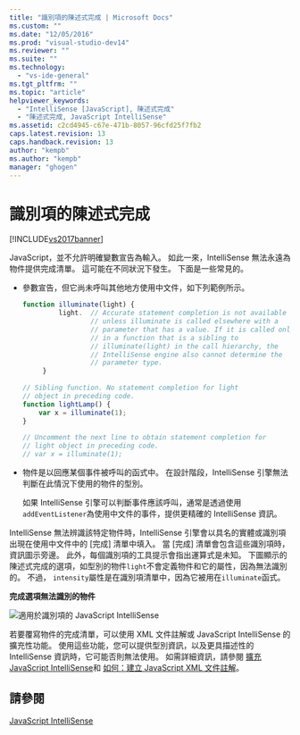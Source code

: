 ```yaml
---
title: "識別項的陳述式完成 | Microsoft Docs"
ms.custom: ""
ms.date: "12/05/2016"
ms.prod: "visual-studio-dev14"
ms.reviewer: ""
ms.suite: ""
ms.technology: 
  - "vs-ide-general"
ms.tgt_pltfrm: ""
ms.topic: "article"
helpviewer_keywords: 
  - "IntelliSense [JavaScript], 陳述式完成"
  - "陳述式完成, JavaScript IntelliSense"
ms.assetid: c2cd4945-c67e-471b-8057-96cfd25f7fb2
caps.latest.revision: 13
caps.handback.revision: 13
author: "kempb"
ms.author: "kempb"
manager: "ghogen"
---
```

# 識別項的陳述式完成
[!INCLUDE[vs2017banner](../code-quality/includes/vs2017banner.md)]

JavaScript，並不允許明確變數宣告為輸入。  如此一來，IntelliSense 無法永遠為物件提供完成清單。  這可能在不同狀況下發生。  下面是一些常見的。  
  
-   參數宣告，但它尚未呼叫其他地方使用中文件，如下列範例所示。  
  
    ```javascript  
    function illuminate(light) {  
             light.  // Accurate statement completion is not available   
                     // unless illuminate is called elsewhere with a   
                     // parameter that has a value. If it is called only  
                     // in a function that is a sibling to   
                     // illuminate(light) in the call hierarchy, the   
                     // IntelliSense engine also cannot determine the   
                     // parameter type.  
         }  
  
    // Sibling function. No statement completion for light   
    // object in preceding code.  
    function lightLamp() {  
        var x = illuminate(1);  
    }  
  
    // Uncomment the next line to obtain statement completion for  
    // light object in preceding code.  
    // var x = illuminate(1);  
    ```  
  
-   物件是以回應某個事件被呼叫的函式中。  在設計階段，IntelliSense 引擎無法判斷在此情況下使用的物件的型別。  
  
     如果 IntelliSense 引擎可以判斷事件應該呼叫，通常是透過使用`addEventListener`為使用中文件的事件，提供更精確的 IntelliSense 資訊。  
  
 IntelliSense 無法辨識該特定物件時，IntelliSense 引擎會以具名的實體或識別項出現在使用中文件中的 \[完成\] 清單中填入。  當 \[完成\] 清單會包含這些識別項時，資訊圖示旁邊。  此外，每個識別項的工具提示會指出運算式是未知。  下圖顯示的陳述式完成的選項，如型別的物件`light`不會定義物件和它的屬性，因為無法識別的。  不過， `intensity`屬性是在識別項清單中，因為它被用在`illuminate`函式。  
  
 **完成選項無法識別的物件**  
  
 ![適用於識別項的 JavaScript IntelliSense](~/ide/media/js_intellisense_identifiers.png "js\_intellisense\_identifiers")  
  
 若要覆寫物件的完成清單，可以使用 XML 文件註解或 JavaScript IntelliSense 的擴充性功能。  使用這些功能，您可以提供型別資訊，以及更具描述性的 IntelliSense 資訊時，它可能否則無法使用。  如需詳細資訊，請參閱 [擴充 JavaScript IntelliSense](../ide/extending-javascript-intellisense.md)和 [如何：建立 JavaScript XML 文件註解](../ide/create-xml-documentation-comments-for-javascript-intellisense.md)。  
  
## 請參閱  
 [JavaScript IntelliSense](../ide/javascript-intellisense.md)